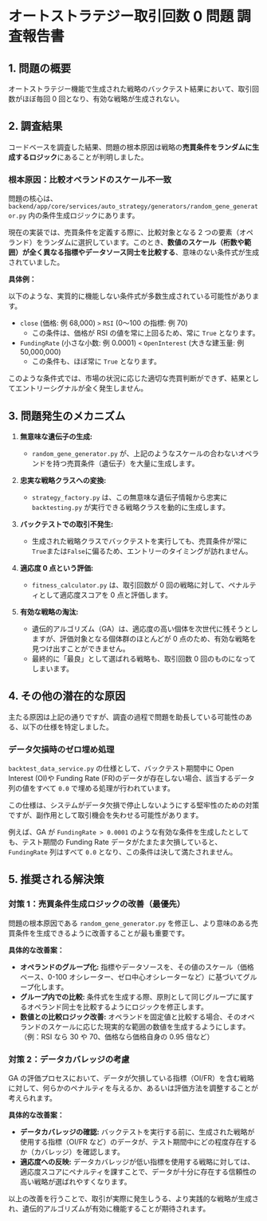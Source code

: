 # オートストラテジー取引回数 0 問題 調査報告書

## 1. 問題の概要

オートストラテジー機能で生成された戦略のバックテスト結果において、取引回数がほぼ毎回 0 回となり、有効な戦略が生成されない。

## 2. 調査結果

コードベースを調査した結果、問題の根本原因は戦略の**売買条件をランダムに生成するロジック**にあることが判明しました。

### 根本原因：比較オペランドのスケール不一致

問題の核心は、`backend/app/core/services/auto_strategy/generators/random_gene_generator.py` 内の条件生成ロジックにあります。

現在の実装では、売買条件を定義する際に、比較対象となる 2 つの要素（オペランド）をランダムに選択しています。このとき、**数値のスケール（桁数や範囲）が全く異なる指標やデータソース同士を比較する**、意味のない条件式が生成されていました。

**具体例：**

以下のような、実質的に機能しない条件式が多数生成されている可能性があります。

- `close` (価格: 例 68,000) `>` `RSI` (0〜100 の指標: 例 70)
  - この条件は、価格が RSI の値を常に上回るため、常に `True` となります。
- `FundingRate` (小さな小数: 例 0.0001) `<` `OpenInterest` (大きな建玉量: 例 50,000,000)
  - この条件も、ほぼ常に `True` となります。

このような条件式では、市場の状況に応じた適切な売買判断ができず、結果としてエントリーシグナルが全く発生しません。

## 3. 問題発生のメカニズム

1.  **無意味な遺伝子の生成:**

    - `random_gene_generator.py` が、上記のようなスケールの合わないオペランドを持つ売買条件（遺伝子）を大量に生成します。

2.  **忠実な戦略クラスへの変換:**

    - `strategy_factory.py` は、この無意味な遺伝子情報から忠実に `backtesting.py` が実行できる戦略クラスを動的に生成します。

3.  **バックテストでの取引不発生:**

    - 生成された戦略クラスでバックテストを実行しても、売買条件が常に`True`または`False`に偏るため、エントリーのタイミングが訪れません。

4.  **適応度 0 点という評価:**

    - `fitness_calculator.py` は、取引回数が 0 回の戦略に対して、ペナルティとして適応度スコアを 0 点と評価します。

5.  **有効な戦略の淘汰:**
    - 遺伝的アルゴリズム（GA）は、適応度の高い個体を次世代に残そうとしますが、評価対象となる個体群のほとんどが 0 点のため、有効な戦略を見つけ出すことができません。
    - 最終的に「最良」として選ばれる戦略も、取引回数 0 回のものになってしまいます。

## 4. その他の潜在的な原因

主たる原因は上記の通りですが、調査の過程で問題を助長している可能性のある、以下の仕様を特定しました。

### データ欠損時のゼロ埋め処理

`backtest_data_service.py` の仕様として、バックテスト期間中に Open Interest (OI)や Funding Rate (FR)のデータが存在しない場合、該当するデータ列の値をすべて `0.0` で埋める処理が行われています。

この仕様は、システムがデータ欠損で停止しないようにする堅牢性のための対策ですが、副作用として取引機会を失わせる可能性があります。

例えば、GA が `FundingRate > 0.0001` のような有効な条件を生成したとしても、テスト期間の Funding Rate データがたまたま欠損していると、`FundingRate` 列はすべて `0.0` となり、この条件は決して満たされません。

## 5. 推奨される解決策

### 対策 1：売買条件生成ロジックの改善（最優先）

問題の根本原因である `random_gene_generator.py` を修正し、より意味のある売買条件を生成できるように改善することが最も重要です。

**具体的な改善案：**

- **オペランドのグループ化:** 指標やデータソースを、その値のスケール（価格ベース、0-100 オシレーター、ゼロ中心オシレーターなど）に基づいてグループ化します。
- **グループ内での比較:** 条件式を生成する際、原則として同じグループに属するオペランド同士を比較するようにロジックを修正します。
- **数値との比較ロジック改善:** オペランドを固定値と比較する場合、そのオペランドのスケールに応じた現実的な範囲の数値を生成するようにします。（例：RSI なら 30 や 70、価格なら価格自身の 0.95 倍など）

### 対策 2：データカバレッジの考慮

GA の評価プロセスにおいて、データが欠損している指標（OI/FR）を含む戦略に対して、何らかのペナルティを与えるか、あるいは評価方法を調整することが考えられます。

**具体的な改善案：**

- **データカバレッジの確認:** バックテストを実行する前に、生成された戦略が使用する指標（OI/FR など）のデータが、テスト期間中にどの程度存在するか（カバレッジ）を確認します。
- **適応度への反映:** データカバレッジが低い指標を使用する戦略に対しては、適応度スコアにペナルティを課すことで、データが十分に存在する信頼性の高い戦略が選ばれやすくなります。

以上の改善を行うことで、取引が実際に発生しうる、より実践的な戦略が生成され、遺伝的アルゴリズムが有効に機能することが期待されます。
